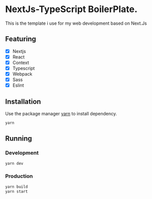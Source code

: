 ﻿
# NextJs-TypeScript BoilerPlate.  
This is the template i use for my web development based on Next.Js

## Featuring 
- [x] Nextjs
- [x] React
- [x] Context
- [x] Typescript
- [x] Webpack
- [x] Sass
- [x] Eslint

## Installation

Use the package manager [yarn](https://yarnpkg.com/en/docs/install) to install dependency.

```bash
yarn
```

## Running

### Development

```bash
yarn dev
```

### Production

```bash
yarn build
yarn start
```
